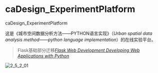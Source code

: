 # caDesign_ExperimentPlatform
caDesign_ExperimentPlatform

这是《城市空间数据分析方法——PYTHON语言实现》（*Urban spatial data analysis method——python language implementation*）的在线实验平台。

> Flask基础部分迁移[*Flask Web Development Developing Web Applications with Python*](https://github.com/miguelgrinberg/flasky)

![2_5_2_01](https://github.com/user-attachments/assets/d3fd8ab8-5a51-496e-af65-5c602875d75e)
